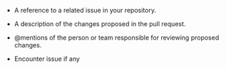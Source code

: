 * A reference to a related issue in your repository.

* A description of the changes proposed in the pull request.

* @mentions of the person or team responsible for reviewing proposed changes.

* Encounter issue if any